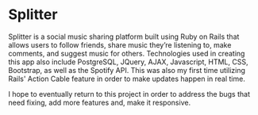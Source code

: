 # Splitter

Splitter is a social music sharing platform built using Ruby on Rails that allows users to follow friends, share music they’re listening to, make comments, and suggest music for others. Technologies used in creating this app also include PostgreSQL, JQuery, AJAX, Javascript, HTML, CSS, Bootstrap, as well as the Spotify API. This was also my first time utilizing Rails' Action Cable feature in order to make updates happen in real time.

I hope to eventually return to this project in order to address the bugs that need fixing, add more features and, make it responsive.
